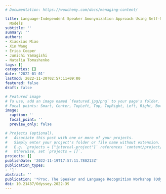 ```yaml
---
# Documentation: https://wowchemy.com/docs/managing-content/

title: Language-Independent Speaker Anonymization Approach Using Self-Supervised Pre-Trained
  Models
subtitle: ''
summary: ''
authors:
- Xiaoxiao Miao
- Xin Wang
- Erica Cooper
- Junichi Yamagishi
- Natalia Tomashenko
tags: []
categories: []
date: '2022-01-01'
lastmod: 2022-11-20T02:57:11+09:00
featured: false
draft: false

# Featured image
# To use, add an image named `featured.jpg/png` to your page's folder.
# Focal points: Smart, Center, TopLeft, Top, TopRight, Left, Right, BottomLeft, Bottom, BottomRight.
image:
  caption: ''
  focal_point: ''
  preview_only: false

# Projects (optional).
#   Associate this post with one or more of your projects.
#   Simply enter your project's folder or file name without extension.
#   E.g. `projects = ["internal-project"]` references `content/project/deep-learning/index.md`.
#   Otherwise, set `projects = []`.
projects: []
publishDate: '2022-11-19T17:57:11.780213Z'
publication_types:
- '1'
abstract: ''
publication: '*Proc. The Speaker and Language Recognition Workshop (Odyssey 2022)*'
doi: 10.21437/Odyssey.2022-39
---
```

